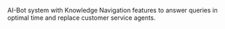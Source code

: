 AI-Bot system with Knowledge Navigation features to answer queries in optimal
time and replace customer service agents.
